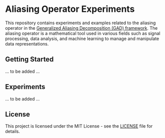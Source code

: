 # Aliasing Operator Experiments

This repository contains experiments and examples related to the aliasing operator in the [Generalized Aliasing Decomposition (GAD) framework](https://arxiv.org/abs/2408.08294). The aliasing operator is a mathematical tool used in various fields such as signal processing, data analysis, and machine learning to manage and manipulate data representations.

## Getting Started

... to be added ...

## Experiments

... to be added ...

## License

This project is licensed under the MIT License - see the [LICENSE](LICENSE) file for details.

